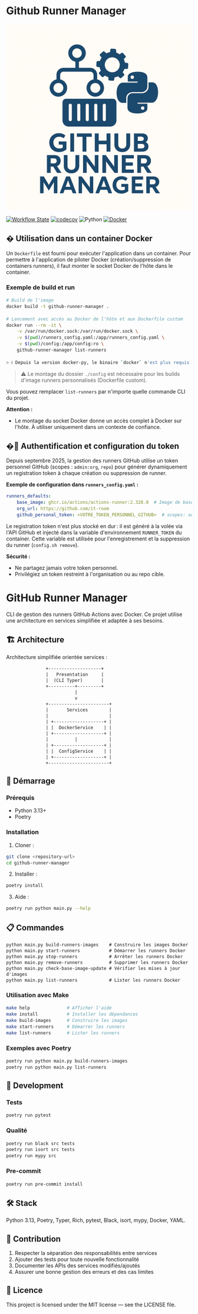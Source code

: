 # Github Runner Manager

![Banner](./docs/assets/logo.webp)

[![Workflow State](https://github.com/glefer/github-runner-manager/actions/workflows/main.yml/badge.svg)](https://github.com/glefer/github-runner-manager/actions/workflows/main.yml)
[![codecov](https://codecov.io/gh/glefer/github-runner-manager/branch/main/graph/badge.svg?token=JRjmc0emjT)](https://codecov.io/gh/glefer/github-runner-manager)
![Python](https://img.shields.io/badge/python-3.13-blue)
[![Docker](https://img.shields.io/docker/pulls/glefer/github-runner-manager)](https://hub.docker.com/r/glefer/github-runner-manager)

## � Utilisation dans un container Docker

Un `Dockerfile` est fourni pour exécuter l'application dans un container. Pour permettre à l'application de piloter Docker (création/suppression de containers runners), il faut monter le socket Docker de l'hôte dans le container.

### Exemple de build et run


```bash
# Build de l'image
docker build -t github-runner-manager .

# Lancement avec accès au Docker de l'hôte et aux Dockerfile custom
docker run --rm -it \
    -v /var/run/docker.sock:/var/run/docker.sock \
    -v $(pwd)/runners_config.yaml:/app/runners_config.yaml \
    -v $(pwd)/config:/app/config:ro \
    github-runner-manager list-runners

> ℹ️ Depuis la version docker-py, le binaire `docker` n'est plus requis dans le container. Seul le montage du socket `/var/run/docker.sock` est nécessaire pour piloter Docker via l'API Python.
```

> ⚠️ Le montage du dossier `./config` est nécessaire pour les builds d'image runners personnalisés (Dockerfile custom).

Vous pouvez remplacer `list-runners` par n'importe quelle commande CLI du projet.

**Attention :**
- Le montage du socket Docker donne un accès complet à Docker sur l'hôte. À utiliser uniquement dans un contexte de confiance.
## �🔑 Authentification et configuration du token

Depuis septembre 2025, la gestion des runners GitHub utilise un token personnel GitHub (scopes : `admin:org`, `repo`) pour générer dynamiquement un registration token à chaque création ou suppression de runner.

**Exemple de configuration dans `runners_config.yaml` :**

```yaml
runners_defaults:
    base_image: ghcr.io/actions/actions-runner:2.328.0  # Image de base commune
    org_url: https://github.com/it-room
    github_personal_token: <VOTRE_TOKEN_PERSONNEL_GITHUB>  # scopes: admin:org, repo
```

Le registration token n'est plus stocké en dur : il est généré à la volée via l'API GitHub et injecté dans la variable d'environnement `RUNNER_TOKEN` du container. Cette variable est utilisée pour l'enregistrement et la suppression du runner (`config.sh remove`).

**Sécurité :**
- Ne partagez jamais votre token personnel.
- Privilégiez un token restreint à l'organisation ou au repo cible.

# GitHub Runner Manager

CLI de gestion des runners GitHub Actions avec Docker. Ce projet utilise une architecture en services simplifiée et adaptée à ses besoins.

## 🏗️ Architecture

Architecture simplifiée orientée services :

```
               +--------------------+
               |   Presentation     |
               |  (CLI Typer)       |
               +----------+---------+
                          |
                          v
               +-----------------------+
               |       Services        |
               |                       |
               | +-------------------+ |
               | |  DockerService    | |
               | +-------------------+ |
               |          |            |
               | +-------------------+ |
               | |  ConfigService    | |
               | +-------------------+ |
               +-----------------------+
```


## 🚀 Démarrage

### Prérequis

* Python 3.13+
* Poetry

### Installation

1. Cloner :
```bash
git clone <repository-url>
cd github-runner-manager
```
2. Installer :
```bash
poetry install
```
3. Aide :
```bash
poetry run python main.py --help
```

## 📋 Commandes

```
python main.py build-runners-images    # Construire les images Docker
python main.py start-runners           # Démarrer les runners Docker
python main.py stop-runners            # Arrêter les runners Docker
python main.py remove-runners          # Supprimer les runners Docker
python main.py check-base-image-update # Vérifier les mises à jour d'images
python main.py list-runners            # Lister les runners Docker
```

### Utilisation avec Make

```bash
make help              # Afficher l'aide
make install           # Installer les dépendances
make build-images      # Construire les images
make start-runners     # Démarrer les runners
make list-runners      # Lister les runners
```

### Exemples avec Poetry

```bash
poetry run python main.py build-runners-images
poetry run python main.py list-runners
```

## 🧪 Development

### Tests
```bash
poetry run pytest
```

### Qualité
```bash
poetry run black src tests
poetry run isort src tests
poetry run mypy src
```

### Pre-commit
```bash
poetry run pre-commit install
```

## 🛠️ Stack
Python 3.13, Poetry, Typer, Rich, pytest, Black, isort, mypy, Docker, YAML.

## 📝 Contribution
1. Respecter la séparation des responsabilités entre services
2. Ajouter des tests pour toute nouvelle fonctionnalité
3. Documenter les APIs des services modifiés/ajoutés
4. Assurer une bonne gestion des erreurs et des cas limites

## 📄 Licence
This project is licensed under the MIT license — see the LICENSE file.

